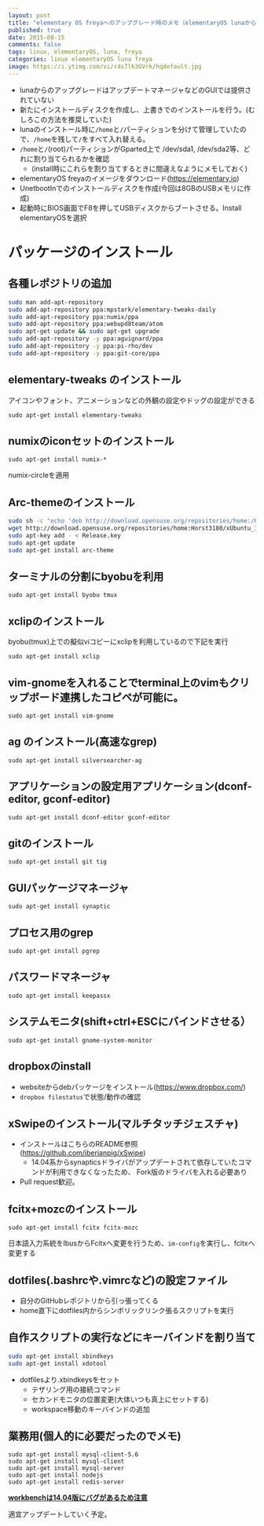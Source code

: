 ```yaml
---
layout: post
title: "elementary OS freyaへのアップグレード時のメモ（elementaryOS lunaから）"
published: true
date: 2015-08-15
comments: false
tags: linux, elementaryOS, luna, freya
categories: linux elementaryOS luna freya
image: https://i.ytimg.com/vi/r4s7lk3GVrk/hqdefault.jpg
---
```


* lunaからのアップグレードはアップデートマネージャなどのGUIでは提供されていない
* 新たにインストールディスクを作成し、上書きでのインストールを行う。(むしろこの方法を推奨していた)
* lunaのインストール時に`/home`と`/`パーティションを分けて管理していたので、`/home`を残して`/`をすべて入れ替える。
* `/home`と`/`(root)パーティションがGparted上で /dev/sda1, /dev/sda2等、どれに割り当てられるかを確認
  * (install時にこれらを割り当てするときに間違えなようにメモしておく)
* elementaryOS freyaのイメージをダウンロード(https://elementary.io)
* UnetbootInでのインストールディスクを作成(今回は8GBのUSBメモリに作成)
* 起動時にBIOS画面でF8を押してUSBディスクからブートさせる。Install elementaryOSを選択

<!-- more -->

# パッケージのインストール

## 各種レポジトリの追加

``` bash
sudo man add-apt-repository
sudo add-apt-repository ppa:mpstark/elementary-tweaks-daily
sudo add-apt-repository ppa:numix/ppa
sudo add-apt-repository ppa:webupd8team/atom
sudo apt-get update && sudo apt-get upgrade
sudo add-apt-repository -y ppa:aguignard/ppa
sudo add-apt-repository -y ppa:pi-rho/dev
sudo add-apt-repository -y ppa:git-core/ppa
```


## elementary-tweaks のインストール

アイコンやフォント、アニメーションなどの外観の設定やドッグの設定ができる  

```
sudo apt-get install elementary-tweaks
```


## numixのiconセットのインストール

```
sudo apt-get install numix-*
```
numix-circleを適用


## Arc-themeのインストール

```sh
sudo sh -c "echo 'deb http://download.opensuse.org/repositories/home:/Horst3180/xUbuntu_15.04/ /' >> /etc/apt/sources.list.d/arc-theme.list"
wget http://download.opensuse.org/repositories/home:Horst3180/xUbuntu_15.04/Release.key
sudo apt-key add - < Release.key
sudo apt-get update
sudo apt-get install arc-theme
```


## ターミナルの分割にbyobuを利用

```
sudo apt-get install byobu tmux
```


## xclipのインストール
byobu(tmux)上での擬似viコピーにxclipを利用しているので下記を実行  

```
sudo apt-get install xclip
```


## vim-gnomeを入れることでterminal上のvimもクリップボード連携したコピペが可能に。
```
sudo apt-get install vim-gnome
```


## ag のインストール(高速なgrep)

```
sudo apt-get install silversearcher-ag
```


## アプリケーションの設定用アプリケーション(dconf-editor, gconf-editor)

```
sudo apt-get install dconf-editor gconf-editor
```


## gitのインストール
```
sudo apt-get install git tig
```


## GUIパッケージマネージャ
```
sudo apt-get install synaptic
```


## プロセス用のgrep
```
sudo apt-get install pgrep
```

## パスワードマネージャ
```
sudo apt-get install keepassx
```

## システムモニタ(shift+ctrl+ESCにバインドさせる）
```
sudo apt-get install gnome-system-monitor
```

## dropboxのinstall

* websiteからdebパッケージをインストール(https://www.dropbox.com/)
* `dropbox filestatus`で状態/動作の確認


## xSwipeのインストール(マルチタッチジェスチャ)

* インストールはこちらのREADME参照(https://github.com/iberianpig/xSwipe)  
  * 14.04系からsynapticsドライバがアップデートされて依存していたコマンドが利用できなくなったため、 Fork版のドライバを入れる必要あり
* Pull request歓迎。


## fcitx+mozcのインストール

```
sudo apt-get install fcitx fcitx-mozc
```
日本語入力系統をIbusからFcitxへ変更を行うため、`im-config`を実行し、fcitxへ変更する

## dotfiles(.bashrcや.vimrcなど)の設定ファイル
* 自分のGitHubレポジトリから引っ張ってくる
* home直下にdotfiles内からシンボリックリンク張るスクリプトを実行

## 自作スクリプトの実行などにキーバインドを割り当て

``` bash
sudo apt-get install xbindkeys
sudo apt-get install xdotool
```

* dotfilesより.xbindkeysをセット
  * テザリング用の接続コマンド
  * セカンドモニタの位置変更(大体いつも真上にセットする)
  * workspace移動のキーバインドの追加

## 業務用(個人的に必要だったのでメモ)

```
sudo apt-get install mysql-client-5.6
sudo apt-get install mysql-client
sudo apt-get install mysql-server
sudo apt-get install nodejs
sudo apt-get install redis-server
```
__[ workbenchは14.04版にバグがあるため注意](http://askubuntu.com/a/458646)__



適宜アップデートしていく予定。
